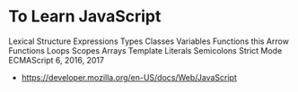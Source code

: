 # To Learn JavaScript

Lexical Structure
Expressions
Types
Classes
Variables
Functions
this
Arrow Functions
Loops
Scopes
Arrays
Template Literals
Semicolons
Strict Mode
ECMAScript 6, 2016, 2017

- https://developer.mozilla.org/en-US/docs/Web/JavaScript